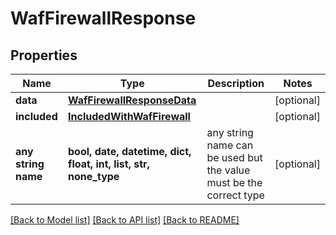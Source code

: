 # WafFirewallResponse


## Properties
Name | Type | Description | Notes
------------ | ------------- | ------------- | -------------
**data** | [**WafFirewallResponseData**](WafFirewallResponseData.md) |  | [optional] 
**included** | [**IncludedWithWafFirewall**](IncludedWithWafFirewall.md) |  | [optional] 
**any string name** | **bool, date, datetime, dict, float, int, list, str, none_type** | any string name can be used but the value must be the correct type | [optional]

[[Back to Model list]](../README.md#documentation-for-models) [[Back to API list]](../README.md#documentation-for-api-endpoints) [[Back to README]](../README.md)


